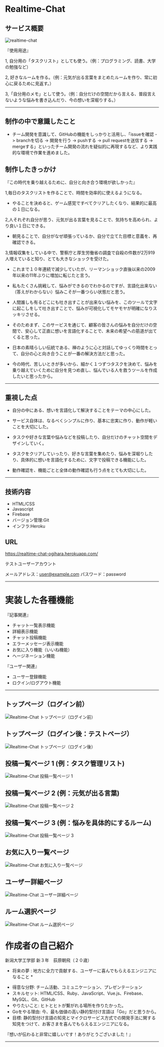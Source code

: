 # Realtime-Chat

## サービス概要

![realtime-chat ](https://i.gyazo.com/724af5a1b730924cf74595c9041eb163.png)

『使用用途』

1, 自分用の「タスクリスト」としても使う。（例：プログラミング、読書、大学の勉強など）

2, 好きなルームを作る。（例：元気が出る言葉をまとめたルームを作り、常に初心に戻るために見返す。）

3,「自分用のメモ」として使う。（例：自分だけの空間だから言える、普段言えないような悩みを書き込んだり、今の想いを深堀りする。）

***

## 制作の中で意識したこと
- チーム開発を意識して、GitHubの機能をしっかりと活用し、「issueを確認 -> branchを切る -> 開発を行う -> pushする -> pull requestを送信する -> mergeする」といったチーム開発の流れを疑似的に再現するなど、より実践的な環境で作業を進めました。

## 制作したきっかけ
『この時代を乗り越えるために、自分と向き合う環境が欲しかった』

1,毎日のタスクリストを作ることで、時間を効率的に使えるようになる。
- やることを決めると、ゲーム感覚ですべてクリアしたくなり、結果的に最高の１日になる。


2,人それぞれ自分が思う、元気が出る言葉を見ることで、気持ちを高められ、より良い１日にできる。
- 朝見ることで、自分がなぜ頑張っているか、自分で立てた目標と意義を、再確認できる。


3,情報収集をしている中で、警察庁と厚生労働省の調査で自殺の件数が2万919人増えていると知り、とても大きなショックを受けた。
- これまで１０年連続で減少していたが、リーマンショック直後以来の2009年以来の11年ぶりに増加に転じたと言う。
- 私もたくさん挑戦して、悩みができるのでわかるのですが、言語化出来ない（答えがわからない）悩みこそが一番つらい状態だと思う。
- 人間誰しも有るどこにも吐き出すことが出来ない悩みを、このツールで文字に起こしをして吐き出すことで、悩みが可視化してモヤモヤが明確になりスッキリさせる。

- そのためまず、このサービスを通じて、顧客の皆さんの悩みを自分だけの空間で、安心して正直に想いを言語化することで、未来の希望への筋道が出てくると思った。

- 日本の素晴らしい伝統である、禅のように心と対話してゆっくり時間をとって、自分の心と向き合うことが一番の解決方法だと思った。

- 今の時代、苦しいときが多いから、細かく１つずつタスクを決めて、悩みを乗り越えていくために自分を見つめ直し、悩んでいる人を救うツールを作成したいと思ったから。

***
## 重視した点
- 自分の中にある、想いを言語化して解決することをテーマの中心にした。

- サービス自体は、なるべくシンプルに作り、基本に忠実に作り、動作が軽いことを大切にした。

- タスクや好きな言葉や悩みなどを投稿したり、自分だけのチャット空間をデザインしていく。

- タスクをクリアしていったり、好きな言葉を集めたり、悩みを深堀りしたり、具体的に想いを言語化するために、文字で投稿できる機能にした。

- 動作確認を、機能ごとと全体の動作確認も行う点をとても大切にした。

***

## 技術内容
- HTML/CSS
- Javascript
- Firebase
- バージョン管理:Git
- インフラ:Heroku

## URL
https://realtime-chat-ogihara.herokuapp.com/

テストユーザーアカウント

メールアドレス：user@example.com
パスワード：password

***

# 実装した各種機能

『記事関連』
- チャット一覧表示機能
- 詳細表示機能
- チャット投稿機能
- エラーメッセージ表示機能
- お気に入り機能（いいね機能）
- ヘージネーション機能

『ユーザー関連』
- ユーサー登録機能
- ロクイン/ログアウト機能
***

## トップページ（ログイン前）
![Realtime-Chat トップページ（ログイン前）](https://i.gyazo.com/ca117e9c6db8f6ca8e7cb9510b312ac0.png)

## トップページ（ログイン後：テストページ）
![Realtime-Chat トップページ（ログイン後）](https://i.gyazo.com/80f37f38c83e64edb02c7dd06be277ae.png)

## 投稿一覧ページ 1 (例：タスク管理リスト)
![Realtime-Chat 投稿一覧ページ 1](https://i.gyazo.com/724af5a1b730924cf74595c9041eb163.png)

## 投稿一覧ページ 2 (例：元気が出る言葉)
![Realtime-Chat 投稿一覧ページ 2](https://i.gyazo.com/b5928aadb6e25d806939714f13c6aada.png)

## 投稿一覧ページ 3 (例：悩みを具体的にするルーム)
![Realtime-Chat 投稿一覧ページ 3](https://i.gyazo.com/b872446d36d89f337b2b2489879fc96f.png)

## お気に入り一覧ページ
![Realtime-Chat お気に入り一覧ページ](https://i.gyazo.com/d2cdba55714a462bca2cec46a2de3a15.png)

## ユーザー詳細ページ
![Realtime-Chat ユーザー詳細ページ](https://i.gyazo.com/4892c87ec45aeda67e5c094ba4174a03.png)

## ルーム選択ページ
![Realtime-Chat ルーム選択ページ](https://i.gyazo.com/7915457fe37cf093c9da0e0e2ba02550.png)



# 作成者の自己紹介

新潟大学工学部 新３年　荻原朝飛（２０歳）

* 将来の夢 : 地方に全力で貢献する、ユーザーに喜んでもらえるエンジニアになること *

- 得意な分野: 
チーム活動、コミュニケーション、プレゼンテーション
- スキルセット: 
HTML/CSS、Ruby、JavaScript、Vue.js、Firebase、MySQL、Git、GitHub
- やりたいこと: 
ヒトとヒトが繋がれる場所を作りたかった。
- Goをやる理由: 
今、最も価値の高い静的型付け言語は「Go」だと思うから。
- 目標: 
静的型付け言語の知見とマイクロサービス方式での開発手法に関する知見をつけて、お客さまを喜んでもらえるエンジニアになる。

『想いが伝わると非常に嬉しいです！ありがとうございました！』

***


